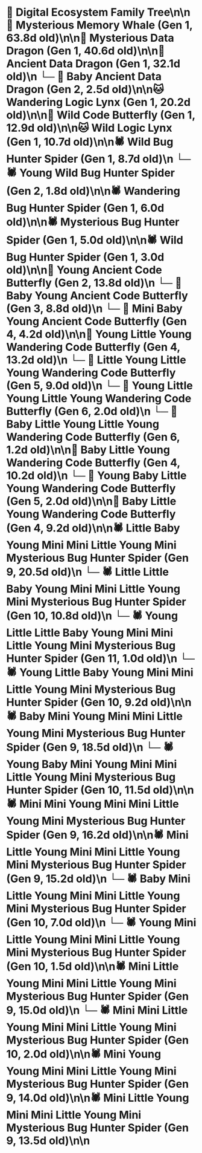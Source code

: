 # 🌳 Digital Ecosystem Family Tree\n\n🐋 Mysterious Memory Whale (Gen 1, 63.8d old)\n\n🐉 Mysterious Data Dragon (Gen 1, 40.6d old)\n\n🐉 Ancient Data Dragon (Gen 1, 32.1d old)\n  └─ 🐉 Baby Ancient Data Dragon (Gen 2, 2.5d old)\n\n🐱 Wandering Logic Lynx (Gen 1, 20.2d old)\n\n🦋 Wild Code Butterfly (Gen 1, 12.9d old)\n\n🐱 Wild Logic Lynx (Gen 1, 10.7d old)\n\n🕷️ Wild Bug Hunter Spider (Gen 1, 8.7d old)\n  └─ 🕷️ Young Wild Bug Hunter Spider (Gen 2, 1.8d old)\n\n🕷️ Wandering Bug Hunter Spider (Gen 1, 6.0d old)\n\n🕷️ Mysterious Bug Hunter Spider (Gen 1, 5.0d old)\n\n🕷️ Wild Bug Hunter Spider (Gen 1, 3.0d old)\n\n🦋 Young Ancient Code Butterfly (Gen 2, 13.8d old)\n  └─ 🦋 Baby Young Ancient Code Butterfly (Gen 3, 8.8d old)\n    └─ 🦋 Mini Baby Young Ancient Code Butterfly (Gen 4, 4.2d old)\n\n🦋 Young Little Young Wandering Code Butterfly (Gen 4, 13.2d old)\n  └─ 🦋 Little Young Little Young Wandering Code Butterfly (Gen 5, 9.0d old)\n    └─ 🦋 Young Little Young Little Young Wandering Code Butterfly (Gen 6, 2.0d old)\n    └─ 🦋 Baby Little Young Little Young Wandering Code Butterfly (Gen 6, 1.2d old)\n\n🦋 Baby Little Young Wandering Code Butterfly (Gen 4, 10.2d old)\n  └─ 🦋 Young Baby Little Young Wandering Code Butterfly (Gen 5, 2.0d old)\n\n🦋 Baby Little Young Wandering Code Butterfly (Gen 4, 9.2d old)\n\n🕷️ Little Baby Young Mini Mini Little Young Mini Mysterious Bug Hunter Spider (Gen 9, 20.5d old)\n  └─ 🕷️ Little Little Baby Young Mini Mini Little Young Mini Mysterious Bug Hunter Spider (Gen 10, 10.8d old)\n    └─ 🕷️ Young Little Little Baby Young Mini Mini Little Young Mini Mysterious Bug Hunter Spider (Gen 11, 1.0d old)\n  └─ 🕷️ Young Little Baby Young Mini Mini Little Young Mini Mysterious Bug Hunter Spider (Gen 10, 9.2d old)\n\n🕷️ Baby Mini Young Mini Mini Little Young Mini Mysterious Bug Hunter Spider (Gen 9, 18.5d old)\n  └─ 🕷️ Young Baby Mini Young Mini Mini Little Young Mini Mysterious Bug Hunter Spider (Gen 10, 11.5d old)\n\n🕷️ Mini Mini Young Mini Mini Little Young Mini Mysterious Bug Hunter Spider (Gen 9, 16.2d old)\n\n🕷️ Mini Little Young Mini Mini Little Young Mini Mysterious Bug Hunter Spider (Gen 9, 15.2d old)\n  └─ 🕷️ Baby Mini Little Young Mini Mini Little Young Mini Mysterious Bug Hunter Spider (Gen 10, 7.0d old)\n  └─ 🕷️ Young Mini Little Young Mini Mini Little Young Mini Mysterious Bug Hunter Spider (Gen 10, 1.5d old)\n\n🕷️ Mini Little Young Mini Mini Little Young Mini Mysterious Bug Hunter Spider (Gen 9, 15.0d old)\n  └─ 🕷️ Mini Mini Little Young Mini Mini Little Young Mini Mysterious Bug Hunter Spider (Gen 10, 2.0d old)\n\n🕷️ Mini Young Young Mini Mini Little Young Mini Mysterious Bug Hunter Spider (Gen 9, 14.0d old)\n\n🕷️ Mini Little Young Mini Mini Little Young Mini Mysterious Bug Hunter Spider (Gen 9, 13.5d old)\n\n